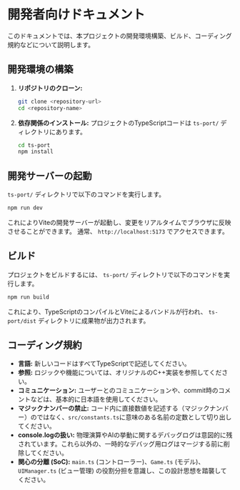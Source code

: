 # 開発者向けドキュメント

このドキュメントでは、本プロジェクトの開発環境構築、ビルド、コーディング規約などについて説明します。

## 開発環境の構築

1.  **リポジトリのクローン:**
    ```bash
    git clone <repository-url>
    cd <repository-name>
    ```

2.  **依存関係のインストール:**
    プロジェクトのTypeScriptコードは `ts-port/` ディレクトリにあります。
    ```bash
    cd ts-port
    npm install
    ```

## 開発サーバーの起動

`ts-port/` ディレクトリで以下のコマンドを実行します。

```bash
npm run dev
```

これによりViteの開発サーバーが起動し、変更をリアルタイムでブラウザに反映させることができます。
通常、 `http://localhost:5173` でアクセスできます。

## ビルド

プロジェクトをビルドするには、 `ts-port/` ディレクトリで以下のコマンドを実行します。

```bash
npm run build
```

これにより、TypeScriptのコンパイルとViteによるバンドルが行われ、 `ts-port/dist` ディレクトリに成果物が出力されます。

## コーディング規約

-   **言語:** 新しいコードはすべてTypeScriptで記述してください。
-   **参照:** ロジックや機能については、オリジナルのC++実装を参照してください。
-   **コミュニケーション:** ユーザーとのコミュニケーションや、commit時のコメントなどは、基本的に日本語を使用してください。
-   **マジックナンバーの禁止:** コード内に直接数値を記述する（マジックナンバー）のではなく、`src/constants.ts`に意味のある名前の定数として切り出してください。
-   **console.logの扱い:** 物理演算やAIの挙動に関するデバッグログは意図的に残されています。これら以外の、一時的なデバッグ用ログはマージする前に削除してください。
-   **関心の分離 (SoC):** `main.ts` (コントローラー)、`Game.ts` (モデル)、`UIManager.ts` (ビュー管理) の役割分担を意識し、この設計思想を踏襲してください。
